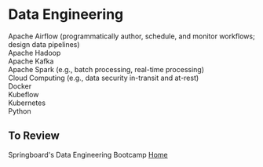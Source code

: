 # Data Engineering

Apache Airflow (programmatically author, schedule, and monitor workflows; design data pipelines)<br>
Apache Hadoop<br>
Apache Kafka<br>
Apache Spark (e.g., batch processing, real-time processing)<br>
Cloud Computing (e.g., data security in-transit and at-rest)<br>
Docker<br>
Kubeflow<br>
Kubernetes<br>
Python<br>

## To Review

Springboard's Data Engineering Bootcamp [Home](https://www.springboard.com/courses/data-engineering-career-track/)<br>
